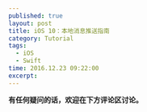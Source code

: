 ```yaml
---
published: true
layout: post
title: iOS 10：本地消息推送指南
category: Tutorial
tags: 
  - iOS
  - Swift
time: 2016.12.23 09:22:00
excerpt: 
---
```



**有任何疑问的话，欢迎在下方评论区讨论。**


